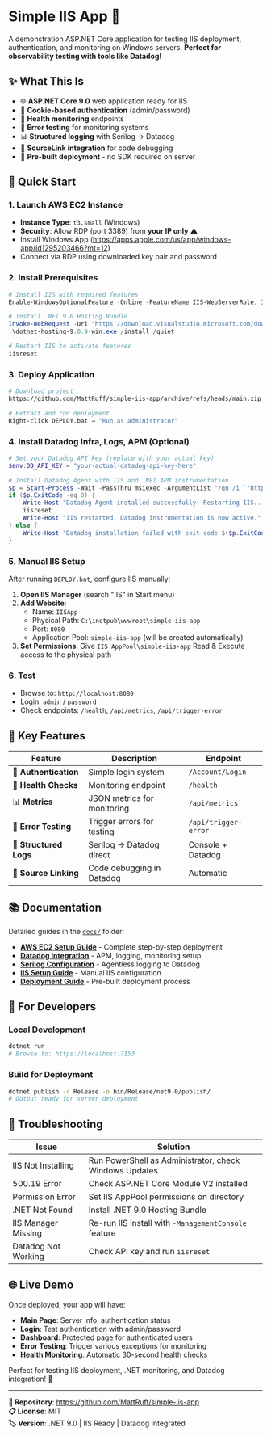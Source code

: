 # Simple IIS App 🚀

A demonstration ASP.NET Core application for testing IIS deployment, authentication, and monitoring on Windows servers. **Perfect for observability testing with tools like Datadog!**

## ✨ **What This Is**

- 🌐 **ASP.NET Core 9.0** web application ready for IIS
- 🔐 **Cookie-based authentication** (admin/password)
- 💓 **Health monitoring** endpoints
- 🐛 **Error testing** for monitoring systems
- 📊 **Structured logging** with Serilog → Datadog
- 🔗 **SourceLink integration** for code debugging
- 🚀 **Pre-built deployment** - no SDK required on server

## 🚀 **Quick Start**

### **1. Launch AWS EC2 Instance**
- **Instance Type**: `t3.small` (Windows)
- **Security**: Allow RDP (port 3389) from **your IP only** ⚠️
- Install Windows App (https://apps.apple.com/us/app/windows-app/id1295203466?mt=12)
- Connect via RDP using downloaded key pair and password

### **2. Install Prerequisites**
```powershell
# Install IIS with required features
Enable-WindowsOptionalFeature -Online -FeatureName IIS-WebServerRole, IIS-WebServer, IIS-CommonHttpFeatures, IIS-HttpErrors, IIS-HttpRedirect, IIS-ApplicationDevelopment, IIS-NetFxExtensibility45, IIS-HealthAndDiagnostics, IIS-HttpLogging, IIS-Security, IIS-RequestFiltering, IIS-Performance, IIS-WebServerManagementTools, IIS-ManagementConsole, IIS-IIS6ManagementCompatibility, IIS-Metabase, IIS-ASPNET45 -All

# Install .NET 9.0 Hosting Bundle
Invoke-WebRequest -Uri "https://download.visualstudio.microsoft.com/download/pr/93a0c5b2-5f2c-4e9a-bbe9-46822de0d62c/3d31df7c54b9d52dbae2e5fa0b1ff0c7/dotnet-hosting-9.0.9-win.exe" -OutFile "dotnet-hosting-9.0.9-win.exe"
.\dotnet-hosting-9.0.9-win.exe /install /quiet

# Restart IIS to activate features
iisreset
```

### **3. Deploy Application**
```bash
# Download project
https://github.com/MattRuff/simple-iis-app/archive/refs/heads/main.zip

# Extract and run deployment
Right-click DEPLOY.bat → "Run as administrator"
```

### **4. Install Datadog Infra, Logs, APM (Optional)**
```powershell
# Set your Datadog API key (replace with your actual key)
$env:DD_API_KEY = "your-actual-datadog-api-key-here"

# Install Datadog Agent with IIS and .NET APM instrumentation
$p = Start-Process -Wait -PassThru msiexec -ArgumentList "/qn /i `"https://windows-agent.datadoghq.com/datadog-agent-7-latest.amd64.msi`" /log C:\Windows\SystemTemp\install-datadog.log APIKEY=`"$env:DD_API_KEY`" SITE=`"datadoghq.com`" DD_APM_INSTRUMENTATION_ENABLED=`"iis`" DD_APM_INSTRUMENTATION_LIBRARIES=`"dotnet:3`""
if ($p.ExitCode -eq 0) { 
    Write-Host "Datadog Agent installed successfully! Restarting IIS..." -ForegroundColor Green
    iisreset 
    Write-Host "IIS restarted. Datadog instrumentation is now active." -ForegroundColor Green
} else {
    Write-Host "Datadog installation failed with exit code $($p.ExitCode). Check logs at C:\Windows\SystemTemp\install-datadog.log" -ForegroundColor Red
}
```

### **5. Manual IIS Setup**
After running `DEPLOY.bat`, configure IIS manually:

1. **Open IIS Manager** (search "IIS" in Start menu)
2. **Add Website**:
   - Name: `IISApp`
   - Physical Path: `C:\inetpub\wwwroot\simple-iis-app`
   - Port: `8080`
   - Application Pool: `simple-iis-app` (will be created automatically)
3. **Set Permissions**: Give `IIS AppPool\simple-iis-app` Read & Execute access to the physical path


### **6. Test**
- Browse to: `http://localhost:8080`
- Login: `admin` / `password`
- Check endpoints: `/health`, `/api/metrics`, `/api/trigger-error`

## 🎯 **Key Features**

| Feature | Description | Endpoint |
|---------|-------------|----------|
| 🔐 **Authentication** | Simple login system | `/Account/Login` |
| 💓 **Health Checks** | Monitoring endpoint | `/health` |
| 📊 **Metrics** | JSON metrics for monitoring | `/api/metrics` |
| 🐛 **Error Testing** | Trigger errors for testing | `/api/trigger-error` |
| 📝 **Structured Logs** | Serilog → Datadog direct | Console + Datadog |
| 🔗 **Source Linking** | Code debugging in Datadog | Automatic |

## 📚 **Documentation**

Detailed guides in the [`docs/`](docs/) folder:

- **[AWS EC2 Setup Guide](docs/README-DETAILED.md)** - Complete step-by-step deployment
- **[Datadog Integration](docs/DATADOG-INTEGRATION.md)** - APM, logging, monitoring setup
- **[Serilog Configuration](docs/SERILOG-SETUP.md)** - Agentless logging to Datadog
- **[IIS Setup Guide](docs/IIS-SETUP-GUIDE.txt)** - Manual IIS configuration
- **[Deployment Guide](docs/DEPLOYMENT-GUIDE.md)** - Pre-built deployment process

## 🔧 **For Developers**

### **Local Development**
```bash
dotnet run
# Browse to: https://localhost:7153
```

### **Build for Deployment**
```bash
dotnet publish -c Release -o bin/Release/net9.0/publish/
# Output ready for server deployment
```

## 🚨 **Troubleshooting**

| Issue | Solution |
|-------|----------|
| IIS Not Installing | Run PowerShell as Administrator, check Windows Updates |
| 500.19 Error | Check ASP.NET Core Module V2 installed |
| Permission Error | Set IIS AppPool permissions on directory |
| .NET Not Found | Install .NET 9.0 Hosting Bundle |
| IIS Manager Missing | Re-run IIS install with `-ManagementConsole` feature |
| Datadog Not Working | Check API key and run `iisreset` |

## 🌐 **Live Demo**

Once deployed, your app will have:
- **Main Page**: Server info, authentication status
- **Login**: Test authentication with admin/password
- **Dashboard**: Protected page for authenticated users
- **Error Testing**: Trigger various exceptions for monitoring
- **Health Monitoring**: Automatic 30-second health checks

Perfect for testing IIS deployment, .NET monitoring, and Datadog integration! 🎉

---

**📁 Repository**: https://github.com/MattRuff/simple-iis-app  
**📋 License**: MIT  
**🏷️ Version**: .NET 9.0 | IIS Ready | Datadog Integrated